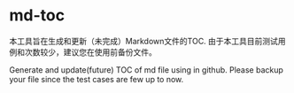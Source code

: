 # md-toc



本工具旨在生成和更新（未完成）Markdown文件的TOC.
由于本工具目前测试用例和次数较少，建议您在使用前备份文件。



Generate and update(future) TOC of md file using in github.
Please backup your file since the test cases are few up to now.

